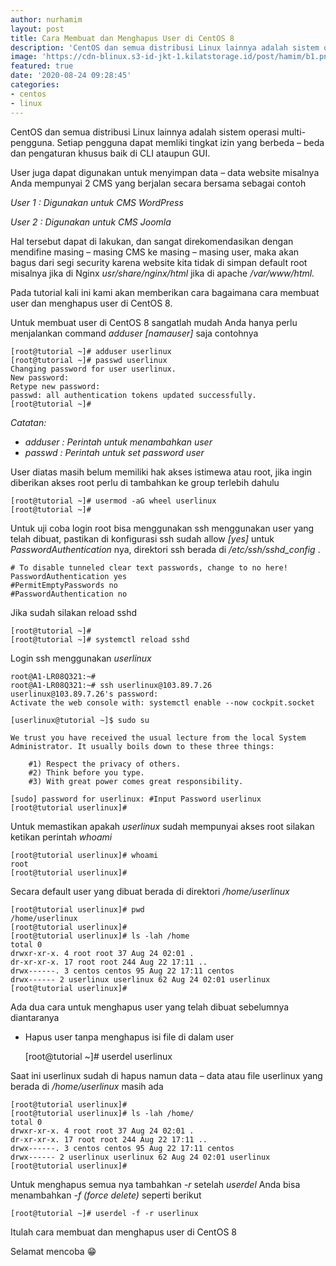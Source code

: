 ```yaml
---
author: nurhamim
layout: post
title: Cara Membuat dan Menghapus User di CentOS 8
description: 'CentOS dan semua distribusi Linux lainnya adalah sistem operasi multi-pengguna. Setiap pengguna dapat memliki tingkat izin yang berbeda – beda dan pengaturan khusus baik di CLI ataupun GUI'
image: 'https://cdn-blinux.s3-id-jkt-1.kilatstorage.id/post/hamim/b1.png'
featured: true
date: '2020-08-24 09:28:45'
categories:
- centos
- linux
---
```


CentOS dan semua distribusi Linux lainnya adalah sistem operasi multi-pengguna. Setiap pengguna dapat memliki tingkat izin yang berbeda – beda dan pengaturan khusus baik di CLI ataupun GUI.

User juga dapat digunakan untuk menyimpan data – data website misalnya Anda mempunyai 2 CMS yang berjalan secara bersama sebagai contoh

_User 1 : Digunakan untuk CMS WordPress_

_User 2 : Digunakan untuk CMS Joomla_

Hal tersebut dapat di lakukan, dan sangat direkomendasikan dengan mendifine masing – masing CMS ke masing – masing user, maka akan bagus dari segi security karena website kita tidak di simpan default root misalnya jika di Nginx _usr/share/nginx/html_ jika di apache _/var/www/html._

Pada tutorial kali ini kami akan memberikan cara bagaimana cara membuat user dan menghapus user di CentOS 8.

Untuk membuat user di CentOS 8 sangatlah mudah Anda hanya perlu menjalankan command _adduser [namauser]_ saja contohnya

    [root@tutorial ~]# adduser userlinux
    [root@tutorial ~]# passwd userlinux
    Changing password for user userlinux.
    New password:
    Retype new password:
    passwd: all authentication tokens updated successfully.
    [root@tutorial ~]#

_Catatan:_

- _adduser : Perintah untuk menambahkan user_
- _passwd : Perintah untuk set password user_

User diatas masih belum memiliki hak akses istimewa atau root, jika ingin diberikan akses root perlu di tambahkan ke group terlebih dahulu

    [root@tutorial ~]# usermod -aG wheel userlinux
    [root@tutorial ~]#

Untuk uji coba login root bisa menggunakan ssh menggunakan user yang telah dibuat, pastikan di konfigurasi ssh sudah allow _[yes]_ untuk _PasswordAuthentication_ nya, direktori ssh berada di _/etc/ssh/sshd\_config_ .

    # To disable tunneled clear text passwords, change to no here!
    PasswordAuthentication yes
    #PermitEmptyPasswords no
    #PasswordAuthentication no

Jika sudah silakan reload sshd

    [root@tutorial ~]#
    [root@tutorial ~]# systemctl reload sshd

Login ssh menggunakan _userlinux_

    root@A1-LR08Q321:~#
    root@A1-LR08Q321:~# ssh userlinux@103.89.7.26
    userlinux@103.89.7.26's password:
    Activate the web console with: systemctl enable --now cockpit.socket
    
    [userlinux@tutorial ~]$ sudo su
    
    We trust you have received the usual lecture from the local System
    Administrator. It usually boils down to these three things:
    
        #1) Respect the privacy of others.
        #2) Think before you type.
        #3) With great power comes great responsibility.
    
    [sudo] password for userlinux: #Input Password userlinux
    [root@tutorial userlinux]#

Untuk memastikan apakah _userlinux_ sudah mempunyai akses root silakan ketikan perintah _whoami_

    [root@tutorial userlinux]# whoami
    root
    [root@tutorial userlinux]#

Secara default user yang dibuat berada di direktori _/home/userlinux_

    [root@tutorial userlinux]# pwd
    /home/userlinux
    [root@tutorial userlinux]#
    [root@tutorial userlinux]# ls -lah /home
    total 0
    drwxr-xr-x. 4 root root 37 Aug 24 02:01 .
    dr-xr-xr-x. 17 root root 244 Aug 22 17:11 ..
    drwx------. 3 centos centos 95 Aug 22 17:11 centos
    drwx------ 2 userlinux userlinux 62 Aug 24 02:01 userlinux
    [root@tutorial userlinux]#

Ada dua cara untuk menghapus user yang telah dibuat sebelumnya diantaranya

- Hapus user tanpa menghapus isi file di dalam user 

    [root@tutorial ~]# userdel userlinux

Saat ini userlinux sudah di hapus namun data – data atau file userlinux yang berada di _/home/userlinux_ masih ada

    [root@tutorial userlinux]#
    [root@tutorial userlinux]# ls -lah /home/
    total 0
    drwxr-xr-x. 4 root root 37 Aug 24 02:01 .
    dr-xr-xr-x. 17 root root 244 Aug 22 17:11 ..
    drwx------. 3 centos centos 95 Aug 22 17:11 centos
    drwx------ 2 userlinux userlinux 62 Aug 24 02:01 userlinux
    [root@tutorial userlinux]#

Untuk menghapus semua nya tambahkan _-r_ setelah _userdel_ Anda bisa menambahkan _-f (force delete)_ seperti berikut

    [root@tutorial ~]# userdel -f -r userlinux

Itulah cara membuat dan menghapus user di CentOS 8

Selamat mencoba 😁